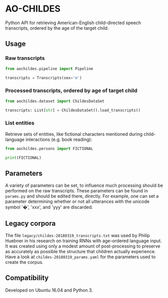 # AO-CHILDES

Python API for retrieving American-English child-directed speech transcripts,
 ordered by the age of the target child.

## Usage

### Raw transcripts


```python
from aochildes.pipeline import Pipeline

transcripts = Transcripts(sex='m')
```

### Processed transcripts, ordered by age of target child

```python
from aochildes.dataset import ChildesDataSet

transcripts: List[str] = ChildesDataSet().load_transcripts()
```

### List entities

Retrieve sets of entities, like fictional characters mentioned during child-language interactions (e.g. book reading):

```python
from aochildes.persons import FICTIONAL

print(FICTIONAL)
```

## Parameters

A variety of parameters can be set, to influence much processing should be performed on the raw transcripts.
These parameters can be found in `params.py` and should be edited there, directly.
For example, one can set a parameter determining whether or not all utterances with the unicode symbol '�', 'xxx', and 'yyy' are discarded.

## Legacy corpora

The file `legacy/childes-20180319_transcripts.txt` was used by Philip Huebner in his research on training RNNs with age-ordered language input.
It was created using only a modest amount of post-processing to preserve as accurately as possible the structure that children actually experience. 
Have a look at `childes-20180319_params.yaml` for the parameters used to create the corpus.

## Compatibility

Developed on Ubuntu 16.04 and Python 3. 
